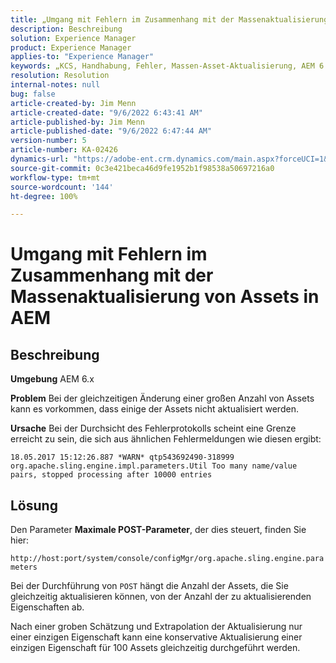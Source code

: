 ```yaml
---
title: „Umgang mit Fehlern im Zusammenhang mit der Massenaktualisierung von Assets in AEM“
description: Beschreibung
solution: Experience Manager
product: Experience Manager
applies-to: "Experience Manager"
keywords: „KCS, Handhabung, Fehler, Massen-Asset-Aktualisierung, AEM 6.x, Fehler, Parameter, Maximale POST-Parameter, 100“
resolution: Resolution
internal-notes: null
bug: false
article-created-by: Jim Menn
article-created-date: "9/6/2022 6:43:41 AM"
article-published-by: Jim Menn
article-published-date: "9/6/2022 6:47:44 AM"
version-number: 5
article-number: KA-02426
dynamics-url: "https://adobe-ent.crm.dynamics.com/main.aspx?forceUCI=1&pagetype=entityrecord&etn=knowledgearticle&id=2a24b83c-af2d-ed11-9db1-0022480866ad"
source-git-commit: 0c3e421beca46d9fe1952b1f98538a50697216a0
workflow-type: tm+mt
source-wordcount: '144'
ht-degree: 100%

---
```


# Umgang mit Fehlern im Zusammenhang mit der Massenaktualisierung von Assets in AEM

## Beschreibung


<b>Umgebung</b>
AEM 6.x

<b>Problem</b>
Bei der gleichzeitigen Änderung einer großen Anzahl von Assets kann es vorkommen, dass einige der Assets nicht aktualisiert werden.

<b>Ursache</b>
Bei der Durchsicht des Fehlerprotokolls scheint eine Grenze erreicht zu sein, die sich aus ähnlichen Fehlermeldungen wie diesen ergibt:

`18.05.2017 15:12:26.887 *WARN* qtp543692490-318999 org.apache.sling.engine.impl.parameters.Util Too many name/value pairs, stopped processing after 10000 entries`


## Lösung


Den Parameter <b>Maximale POST-Parameter</b>, der dies steuert, finden Sie hier:

`http://host:port/system/console/configMgr/org.apache.sling.engine.parameters`

Bei der Durchführung von `POST` hängt die Anzahl der Assets, die Sie gleichzeitig aktualisieren können, von der Anzahl der zu aktualisierenden Eigenschaften ab.

Nach einer groben Schätzung und Extrapolation der Aktualisierung nur einer einzigen Eigenschaft kann eine konservative Aktualisierung einer einzigen Eigenschaft für 100 Assets gleichzeitig durchgeführt werden.
